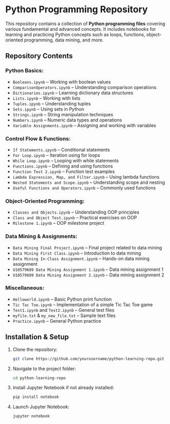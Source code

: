 # Python Programming Repository

This repository contains a collection of **Python programming files** covering various fundamental and advanced concepts. It includes notebooks for learning and practicing Python concepts such as loops, functions, object-oriented programming, data mining, and more.

## Repository Contents

### Python Basics:
- `Booleans.ipynb` – Working with boolean values
- `ComparisonOperators.ipynb` – Understanding comparison operations
- `Dictionaries.ipynb` – Learning dictionary data structures
- `Lists.ipynb` – Working with lists
- `Tuples.ipynb` – Understanding tuples
- `Sets.ipynb` – Using sets in Python
- `Strings.ipynb` – String manipulation techniques
- `Numbers.ipynb` – Numeric data types and operations
- `Variable Assignments.ipynb` – Assigning and working with variables

### Control Flow & Functions:
- `If Statements.ipynb` – Conditional statements
- `For Loop.ipynb` – Iteration using for loops
- `While Loop.ipynb` – Looping with while statements
- `Functions.ipynb` – Defining and using functions
- `Function Test 2.ipynb` – Function test examples
- `Lambda Expression, Map, and Filter.ipynb` – Using lambda functions
- `Nested Statements and Scope.ipynb` – Understanding scope and nesting
- `Useful Functions and Operators.ipynb` – Commonly used functions

### Object-Oriented Programming:
- `Classes and Objects.ipynb` – Understanding OOP principles
- `Class and Object Test.ipynb` – Practical exercises on OOP
- `Milestone 1.ipynb` – OOP milestone project

### Data Mining & Assignments:
- `Data Mining Final Project.ipynb` – Final project related to data mining
- `Data Mining First Class.ipynb` – Introduction to data mining
- `Data Mining In-Class Assignment.ipynb` – Hands-on data mining assignment
- `U10579689 Data Mining Assignment 1.ipynb` – Data mining assignment 1
- `U10579689 Data Mining Assignment 2.ipynb` – Data mining assignment 2

### Miscellaneous:
- `Helloworld.ipynb` – Basic Python print function
- `Tic Tac Toe.ipynb` – Implementation of a simple Tic Tac Toe game
- `Test1.ipynb` and `Test2.ipynb` – General test files
- `myfile.txt` & `my_new_file.txt` – Sample text files
- `Practice.ipynb` – General Python practice

## Installation & Setup
1. Clone the repository:
   ```sh
   git clone https://github.com/yourusername/python-learning-repo.git
   ```
2. Navigate to the project folder:
   ```sh
   cd python-learning-repo
   ```
3. Install Jupyter Notebook if not already installed:
   ```sh
   pip install notebook
   ```
4. Launch Jupyter Notebook:
   ```sh
   jupyter notebook
   ```

